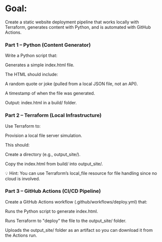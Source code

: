# Goal:

Create a static website deployment pipeline that works locally with Terraform, generates content with Python, and is automated with GitHub Actions.


### Part 1 – Python (Content Generator)

Write a Python script that:

Generates a simple index.html file.

The HTML should include:

A random quote or joke (pulled from a local JSON file, not an API).

A timestamp of when the file was generated.

Output: index.html in a build/ folder.


### Part 2 – Terraform (Local Infrastructure)

Use Terraform to:

Provision a local file server simulation.

This should:

Create a directory (e.g., output_site/).

Copy the index.html from build/ into output_site/.

💡 Hint: You can use Terraform’s local_file resource for file handling since no cloud is involved.


### Part 3 – GitHub Actions (CI/CD Pipeline)

Create a GitHub Actions workflow (.github/workflows/deploy.yml) that:

Runs the Python script to generate index.html.

Runs Terraform to "deploy" the file to the output_site/ folder.

Uploads the output_site/ folder as an artifact so you can download it from the Actions run.
